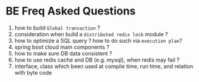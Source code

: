 # BE Freq Asked Questions

1. how to build `Global transaction` ?
2. consideration when build a `distributed redis lock` module ?
3. how to optimize a SQL query ? how to do such via `execution plan`?
4. spring boot cloud main components ?
5. how to make sure DB data consistent ?
6. how to use redis cache and DB (e.g. mysql), when redis may fail ?
7. interface, class which been used at compile time, run time, and relation with byte code
